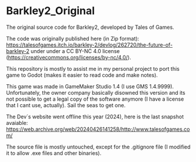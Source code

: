 # Barkley2_Original
 The original source code for Barkley2, developed by Tales of Games.

 The code was originally published here (in Zip format): https://talesofgames.itch.io/barkley-2/devlog/262720/the-future-of-barkley-2 under under a CC BY-NC 4.0 license (https://creativecommons.org/licenses/by-nc/4.0/).

 This repository is mostly to assist me in my personal project to port this game to Godot (makes it easier to read code and make notes).

 This game was made in GameMaker Studio 1.4 (I use GMS 1.4.9999). Unfortunately, the owner company basically disowned this version and its not possible to get a legal copy of the software anymore (I have a license that I cant use, actually). Sail the seas to get one.

The Dev´s website went offline this year (2024), here is the last snapshot avaiable: https://web.archive.org/web/20240426141258/http://www.talesofgames.com/

The source file is mostly untouched, except for the .gitignore file (I modified it to allow .exe files and other binaries).